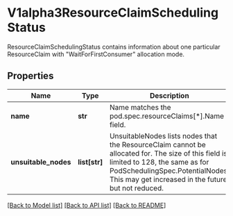 # V1alpha3ResourceClaimSchedulingStatus

ResourceClaimSchedulingStatus contains information about one particular ResourceClaim with \"WaitForFirstConsumer\" allocation mode.
## Properties
Name | Type | Description | Notes
------------ | ------------- | ------------- | -------------
**name** | **str** | Name matches the pod.spec.resourceClaims[*].Name field. | 
**unsuitable_nodes** | **list[str]** | UnsuitableNodes lists nodes that the ResourceClaim cannot be allocated for.  The size of this field is limited to 128, the same as for PodSchedulingSpec.PotentialNodes. This may get increased in the future, but not reduced. | [optional] 

[[Back to Model list]](../README.md#documentation-for-models) [[Back to API list]](../README.md#documentation-for-api-endpoints) [[Back to README]](../README.md)


